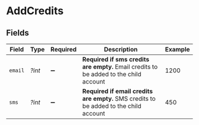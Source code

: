 # AddCredits


## Fields

| Field                                                                                  | Type                                                                                   | Required                                                                               | Description                                                                            | Example                                                                                |
| -------------------------------------------------------------------------------------- | -------------------------------------------------------------------------------------- | -------------------------------------------------------------------------------------- | -------------------------------------------------------------------------------------- | -------------------------------------------------------------------------------------- |
| `email`                                                                                | *?int*                                                                                 | :heavy_minus_sign:                                                                     | **Required if sms credits are empty.** Email credits to be added to the child account<br/> | 1200                                                                                   |
| `sms`                                                                                  | *?int*                                                                                 | :heavy_minus_sign:                                                                     | **Required if email credits are empty.** SMS credits to be added to the child account<br/> | 450                                                                                    |
